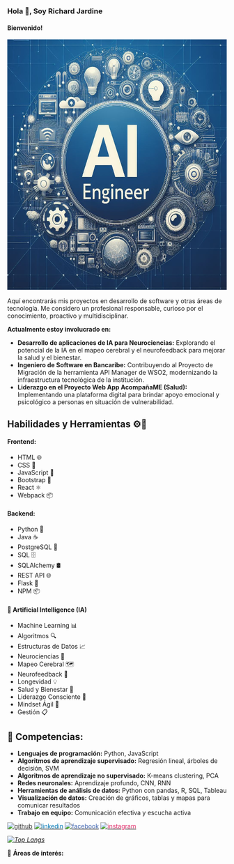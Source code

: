 ### Hola 👋, Soy Richard Jardine
#### Bienvenido! 

<img src="./assets/img/_765beb9e-bd7f-4c75-b7c6-c44bd9134592.jpg" alt="Busco oportunidades como Software Engineer ML" width="670" height="575"/>

Aquí encontrarás mis proyectos en desarrollo de software y otras áreas de tecnología. Me considero un profesional responsable, curioso por el conocimiento, proactivo y multidisciplinar.

**Actualmente estoy involucrado en:**
- **Desarrollo de aplicaciones de IA para Neurociencias:** Explorando el potencial de la IA en el mapeo cerebral y el neurofeedback para mejorar la salud y el bienestar.
- **Ingeniero de Software en Bancaribe:** Contribuyendo al Proyecto de Migración de la herramienta API Manager de WSO2, modernizando la infraestructura tecnológica de la institución.
- **Liderazgo en el Proyecto Web App AcompañaME (Salud):** Implementando una plataforma digital para brindar apoyo emocional y psicológico a personas en situación de vulnerabilidad.

## Habilidades y Herramientas ⚙🔨

#### Frontend:
- HTML 🌐
- CSS 🎨
- JavaScript 📜
- Bootstrap 🥾
- React ⚛️
- Webpack 📦

#### Backend:
- Python 🐍
- Java ☕
- PostgreSQL 🐘
- SQL 🗄️
- SQLAlchemy 🛢️
- REST API 🌐
- Flask 🍶
- NPM 📦

#### 🤖 Artificial Intelligence (IA) 
- Machine Learning 📊
- Algoritmos 🔍
- Estructuras de Datos 📈
- Neurociencias 🧠
- Mapeo Cerebral 🗺️
- Neurofeedback 📡
- Longevidad 💡
- Salud y Bienestar 🌿
- Liderazgo Consciente 🧘
- Mindset Ágil 🏃
- Gestión 📋

 ## 🚀 Competencias:
- **Lenguajes de programación:** Python, JavaScript
- **Algoritmos de aprendizaje supervisado:** Regresión lineal, árboles de decisión, SVM
- **Algoritmos de aprendizaje no supervisado:** K-means clustering, PCA
- **Redes neuronales:** Aprendizaje profundo, CNN, RNN
- **Herramientas de análisis de datos:** Python con pandas, R, SQL, Tableau
- **Visualización de datos:** Creación de gráficos, tablas y mapas para comunicar resultados
- **Trabajo en equipo:** Comunicación efectiva y escucha activa

<a href="https://github.com/rhjardine" target="_blank"><img src='https://cdn.jsdelivr.net/npm/simple-icons@3.0.1/icons/github.svg' alt='github' height='40' style='color:#333;'></a>
<a href="https://www.linkedin.com/in/rhjardine/" target="_blank"><img src='https://cdn.jsdelivr.net/npm/simple-icons@3.0.1/icons/linkedin.svg' alt='linkedin' height='40' style='color:#0077B5;'></a>
<a href="https://www.facebook.com/richardjardine.official" target="_blank"><img src='https://cdn.jsdelivr.net/npm/simple-icons@3.0.1/icons/facebook.svg' alt='facebook' height='40' style='color:#4267B2;'></a>
<a href="https://www.instagram.com/richardjardineofficial/" target="_blank"><img src='https://cdn.jsdelivr.net/npm/simple-icons@3.0.1/icons/instagram.svg' alt='instagram' height='40' style='color:#E1306C;'></a>


*[![Top Langs](https://github-readme-stats.vercel.app/api/top-langs/?username=rhjardine)](https://github.com/anuraghazra/github-readme-stats)*

🧠 **Áreas de interés:**
